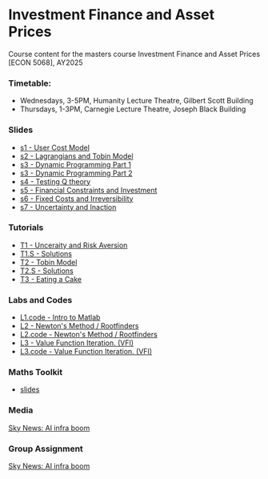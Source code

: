 
# <i class="fas fa-chart-line"></i> <i class="fas fa-industry"></i> <i class="fas fa-wrench"></i> Investment Finance and Asset Prices

Course content for the masters course Investment Finance and Asset Prices [ECON 5068], AY2025

### Timetable:
- Wednesdays, 3-5PM, Humanity Lecture Theatre, Gilbert Scott Building 
- Thursdays,  1-3PM, Carnegie Lecture Theatre, Joseph Black Building


### <i class="fas fa-file-pdf"></i> Slides
- [s1 - User Cost Model](/uploads/ifap1.pdf)
- [s2 - Lagrangians and Tobin Model](/uploads/ifap2.pdf)
- [s3 - Dynamic Programming Part 1](/uploads/ifap3.pdf)
- [s3 - Dynamic Programming Part 2](/uploads/ifap4.pdf)
- [s4 - Testing Q theory]()
- [s5 - Financial Constraints and Investment]()
- [s6 - Fixed Costs and Irreversibility]()
- [s7 - Uncertainty and Inaction]()

### <i class="fas fa-dumbbell"></i> Tutorials
- [T1 - Unceraity and Risk Aversion]()
- [T1.S - Solutions]()
- [T2 - Tobin Model]()
- [T2.S - Solutions]()
- [T3 - Eating a Cake]()

### <i class="fas fa-code"></i> Labs and Codes
- [L1.code - Intro to Matlab]()
- [L2 - Newton's Method / Rootfinders]()
- [L2.code - Newton's Method / Rootfinders]()
- [L3 - Value Function Iteration. (VFI)]()
- [L3.code - Value Function Iteration. (VFI)]()


### <i class="fas fa-toolbox"></i> Maths Toolkit
- [slides](/uploads/math.pdf)


### <i class="fas fa-photo-film"></i>Media
[Sky News: AI infra boom](/uploads/math.pdf)

### <i class="fas fa-circle-question"></i>Group Assignment
[Sky News: AI infra boom](/uploads/math.pdf)